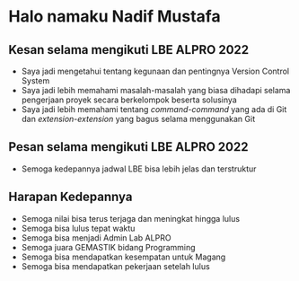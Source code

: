 # Halo namaku Nadif Mustafa

## Kesan selama mengikuti LBE ALPRO 2022

* Saya jadi mengetahui tentang kegunaan dan pentingnya Version Control System
* Saya jadi lebih memahami masalah-masalah yang biasa dihadapi selama pengerjaan proyek secara berkelompok beserta solusinya
* Saya jadi lebih memahami tentang *command-command* yang ada di Git dan *extension-extension* yang bagus selama menggunakan Git

## Pesan selama mengikuti LBE ALPRO 2022

* Semoga kedepannya jadwal LBE bisa lebih jelas dan terstruktur

## Harapan Kedepannya

* Semoga nilai bisa terus terjaga dan meningkat hingga lulus
* Semoga bisa lulus tepat waktu
* Semoga bisa menjadi Admin Lab ALPRO
* Semoga juara GEMASTIK bidang Programming
* Semoga bisa mendapatkan kesempatan untuk Magang
* Semoga bisa mendapatkan pekerjaan setelah lulus
